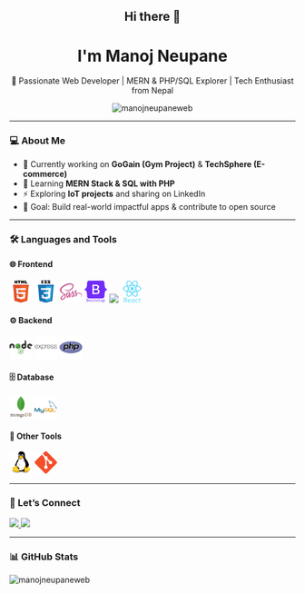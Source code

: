 <h2 align="center">Hi there 👋</h2>
<h1 align="center">I'm Manoj Neupane</h1>

<p align="center">
  🚀 Passionate Web Developer | MERN & PHP/SQL Explorer | Tech Enthusiast from Nepal  
</p>

<p align="center">
  <img src="https://komarev.com/ghpvc/?username=manojneupaneweb&label=Profile%20views&color=0e75b6&style=flat" alt="manojneupaneweb" />
</p>

---

### 💻 About Me  
- 🔭 Currently working on **GoGain (Gym Project)** & **TechSphere (E-commerce)**  
- 🌱 Learning **MERN Stack & SQL with PHP**  
- ⚡ Exploring **IoT projects** and sharing on LinkedIn  
- 🎯 Goal: Build real-world impactful apps & contribute to open source  

---

### 🛠️ Languages and Tools  

#### 🌐 Frontend  
<p>
  <img src="https://raw.githubusercontent.com/devicons/devicon/master/icons/html5/html5-original-wordmark.svg" width="40"/>
  <img src="https://raw.githubusercontent.com/devicons/devicon/master/icons/css3/css3-original-wordmark.svg" width="40"/>
  <img src="https://raw.githubusercontent.com/devicons/devicon/master/icons/sass/sass-original.svg" width="40"/>
  <img src="https://raw.githubusercontent.com/devicons/devicon/master/icons/bootstrap/bootstrap-plain-wordmark.svg" width="40"/>
  <img src="https://www.vectorlogo.zone/logos/tailwindcss/tailwindcss-icon.svg" width="40"/>
  <img src="https://raw.githubusercontent.com/devicons/devicon/master/icons/react/react-original-wordmark.svg" width="40"/>
</p>

#### ⚙️ Backend  
<p>
  <img src="https://raw.githubusercontent.com/devicons/devicon/master/icons/nodejs/nodejs-original-wordmark.svg" width="40"/>
  <img src="https://raw.githubusercontent.com/devicons/devicon/master/icons/express/express-original-wordmark.svg" width="40"/>
  <img src="https://raw.githubusercontent.com/devicons/devicon/master/icons/php/php-original.svg" width="40"/>
</p>

#### 🗄️ Database  
<p>
  <img src="https://raw.githubusercontent.com/devicons/devicon/master/icons/mongodb/mongodb-original-wordmark.svg" width="40"/>
  <img src="https://raw.githubusercontent.com/devicons/devicon/master/icons/mysql/mysql-original-wordmark.svg" width="40"/>
</p>

#### 🔧 Other Tools  
<p>
  <img src="https://raw.githubusercontent.com/devicons/devicon/master/icons/linux/linux-original.svg" width="40"/>
  <img src="https://raw.githubusercontent.com/devicons/devicon/master/icons/git/git-original.svg" width="40"/>
</p>

---

### 🤝 Let’s Connect  
<p>
  <a href="https://linkedin.com/in/manoj-neupane-52162921a" target="blank">
    <img src="https://raw.githubusercontent.com/rahuldkjain/github-profile-readme-generator/master/src/images/icons/Social/linked-in-alt.svg" width="40"/>
  </a>
  <a href="https://instagram.com/aachyut_neupane" target="blank">
    <img src="https://raw.githubusercontent.com/rahuldkjain/github-profile-readme-generator/master/src/images/icons/Social/instagram.svg" width="40"/>
  </a>
</p>

---

### 📊 GitHub Stats  
<p>
  <img src="https://github-readme-stats.vercel.app/api?username=manojneupaneweb&show_icons=true&locale=en&theme=tokyonight" alt="manojneupaneweb"/>
</p>
